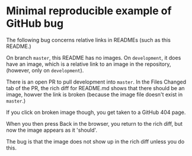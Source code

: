 # Minimal reproducible example of GitHub bug

The following bug concerns relative links in READMEs (such as this README.)

On branch `master`, this README has no images. On `development`, it does have an image, which is a relative link to an image in the repository, (however, only on `development`).

There is an open PR to pull development into `master`. In the Files Changed tab of the PR, the rich diff for README.md shows that there should be an image, howver the link is broken (because the image file doesn't exist in `master`.)

If you click on broken image though, you get taken to a GitHub 404 page.

When you then press Back in the browser, you return to the rich diff, but now the image appears as it 'should'.

The bug is that the image does not show up in the rich diff unless you do this.
